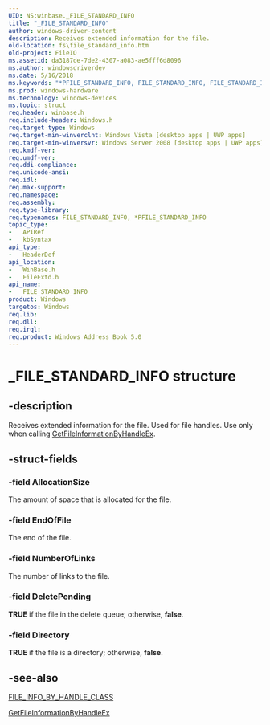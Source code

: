 ```yaml
---
UID: NS:winbase._FILE_STANDARD_INFO
title: "_FILE_STANDARD_INFO"
author: windows-driver-content
description: Receives extended information for the file.
old-location: fs\file_standard_info.htm
old-project: FileIO
ms.assetid: da3187de-7de2-4307-a083-ae5fff6d8096
ms.author: windowsdriverdev
ms.date: 5/16/2018
ms.keywords: "*PFILE_STANDARD_INFO, FILE_STANDARD_INFO, FILE_STANDARD_INFO structure [Files], PFILE_STANDARD_INFO, PFILE_STANDARD_INFO structure pointer [Files], _FILE_STANDARD_INFO, fileextd/FILE_STANDARD_INFO, fileextd/PFILE_STANDARD_INFO, fs.file_standard_info, winbase/FILE_STANDARD_INFO, winbase/PFILE_STANDARD_INFO"
ms.prod: windows-hardware
ms.technology: windows-devices
ms.topic: struct
req.header: winbase.h
req.include-header: Windows.h
req.target-type: Windows
req.target-min-winverclnt: Windows Vista [desktop apps | UWP apps]
req.target-min-winversvr: Windows Server 2008 [desktop apps | UWP apps]
req.kmdf-ver: 
req.umdf-ver: 
req.ddi-compliance: 
req.unicode-ansi: 
req.idl: 
req.max-support: 
req.namespace: 
req.assembly: 
req.type-library: 
req.typenames: FILE_STANDARD_INFO, *PFILE_STANDARD_INFO
topic_type:
-	APIRef
-	kbSyntax
api_type:
-	HeaderDef
api_location:
-	WinBase.h
-	FileExtd.h
api_name:
-	FILE_STANDARD_INFO
product: Windows
targetos: Windows
req.lib: 
req.dll: 
req.irql: 
req.product: Windows Address Book 5.0
---
```


# _FILE_STANDARD_INFO structure


## -description


Receives  extended information for the file. Used for file handles. Use only when calling 
   <a href="https://msdn.microsoft.com/e261ea45-d084-490e-94b4-129bd76f6a04">GetFileInformationByHandleEx</a>.


## -struct-fields




### -field AllocationSize

The amount of space that is allocated for the file.


### -field EndOfFile

The end of the file.


### -field NumberOfLinks

The number of links to the file.


### -field DeletePending

<b>TRUE</b> if the file in the delete queue; otherwise, 
      <b>false</b>.


### -field Directory

<b>TRUE</b> if  the  file is a directory; otherwise, 
      <b>false</b>.


## -see-also




<a href="https://msdn.microsoft.com/8f02e824-ca41-48c1-a5e8-5b12d81886b5">FILE_INFO_BY_HANDLE_CLASS</a>



<a href="https://msdn.microsoft.com/e261ea45-d084-490e-94b4-129bd76f6a04">GetFileInformationByHandleEx</a>
 

 

